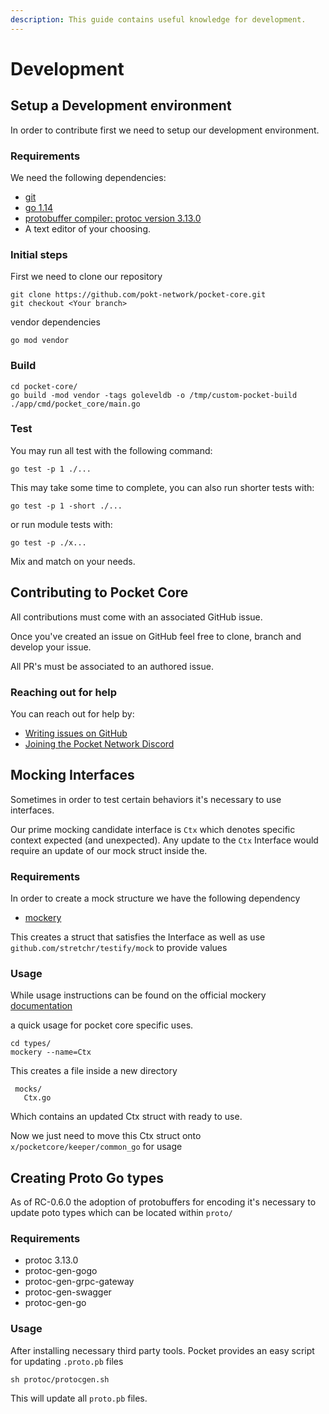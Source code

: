 ```yaml
---
description: This guide contains useful knowledge for development.
---
```


# Development

## Setup a Development environment

In order to contribute first we need to setup our development environment.

### Requirements

We need the following dependencies:

* [git](https://git-scm.com/)
* [go 1.14](https://golang.org/)
* [protobuffer compiler: protoc version 3.13.0](https://github.com/protocolbuffers/protobuf)
* A text editor of your choosing.

### Initial steps

First we need to clone our repository

```text
git clone https://github.com/pokt-network/pocket-core.git
git checkout <Your branch>
```

vendor dependencies

```text
go mod vendor
```

### Build

```text
cd pocket-core/
go build -mod vendor -tags goleveldb -o /tmp/custom-pocket-build ./app/cmd/pocket_core/main.go
```

### Test

You may run all test with the following command:

```text
go test -p 1 ./...
```

This may take some time to complete, you can also run shorter tests with:

```text
go test -p 1 -short ./...
```

or run module tests with:

```text
go test -p ./x...
```

Mix and match on your needs.

## Contributing to Pocket Core

All contributions must come with an associated GitHub issue.

Once you've created an issue on GitHub feel free to clone, branch and develop your issue.

All PR's must be associated to an authored issue.

### Reaching out for help

You can reach out for help by:

* [Writing issues on GitHub](https://github.com/pokt-network/pocket-core/issues/new/choose)
* [Joining the Pocket Network Discord](https://discord.com/invite/KRrqfd3tAK)

## Mocking Interfaces

Sometimes in order to test certain behaviors it's necessary to use interfaces.

Our prime mocking candidate interface is `Ctx` which denotes specific context expected \(and unexpected\). Any update to
the `Ctx` Interface would require an update of our mock struct inside the.

### Requirements

In order to create a mock structure we have the following dependency

* [mockery](https://github.com/vektra/mockery)

This creates a struct that satisfies the Interface as well as use `github.com/stretchr/testify/mock` to provide values

### Usage

While usage instructions can be found on the official
mockery [documentation](https://github.com/vektra/mockery/blob/master/README.md)

a quick usage for pocket core specific uses.

```text
cd types/
mockery --name=Ctx
```

This creates a file inside a new directory

```text
 mocks/
   Ctx.go
```

Which contains an updated Ctx struct with ready to use.

Now we just need to move this Ctx struct onto `x/pocketcore/keeper/common_go` for usage

## Creating Proto Go types

As of RC-0.6.0 the adoption of protobuffers for encoding it's necessary to update poto types which can be located
within `proto/`

### Requirements

* protoc 3.13.0
* protoc-gen-gogo
* protoc-gen-grpc-gateway
* protoc-gen-swagger
* protoc-gen-go

### Usage

After installing necessary third party tools. Pocket provides an easy script for updating `.proto.pb` files

```text
sh protoc/protocgen.sh
```

This will update all `proto.pb` files.

